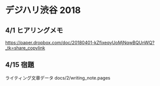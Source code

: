 # デジハリ渋谷 2018

## 4/1 ヒアリングメモ

https://paper.dropbox.com/doc/20180401-kZfixeqyUoMjNqwBQUnWQ?_tk=share_copylink


## 4/15 宿題

ライティング文章データ docs/2/writing_note.pages
